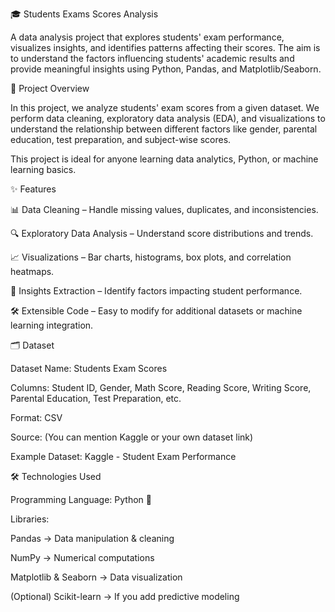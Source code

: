 🎓 Students Exams Scores Analysis

A data analysis project that explores students' exam performance, visualizes insights, and identifies patterns affecting their scores. The aim is to understand the factors influencing students' academic results and provide meaningful insights using Python, Pandas, and Matplotlib/Seaborn.

📌 Project Overview

In this project, we analyze students' exam scores from a given dataset.
We perform data cleaning, exploratory data analysis (EDA), and visualizations to understand the relationship between different factors like gender, parental education, test preparation, and subject-wise scores.

This project is ideal for anyone learning data analytics, Python, or machine learning basics.

✨ Features

📊 Data Cleaning – Handle missing values, duplicates, and inconsistencies.

🔍 Exploratory Data Analysis – Understand score distributions and trends.

📈 Visualizations – Bar charts, histograms, box plots, and correlation heatmaps.

🧠 Insights Extraction – Identify factors impacting student performance.

🛠 Extensible Code – Easy to modify for additional datasets or machine learning integration.

🗂️ Dataset

Dataset Name: Students Exam Scores

Columns: Student ID, Gender, Math Score, Reading Score, Writing Score, Parental Education, Test Preparation, etc.

Format: CSV

Source: (You can mention Kaggle or your own dataset link)

Example Dataset: Kaggle - Student Exam Performance

🛠️ Technologies Used

Programming Language: Python 🐍

Libraries:

Pandas → Data manipulation & cleaning

NumPy → Numerical computations

Matplotlib & Seaborn → Data visualization

(Optional) Scikit-learn → If you add predictive modeling
